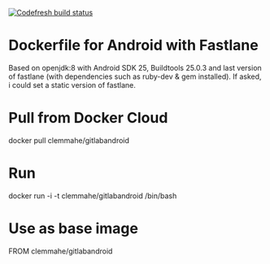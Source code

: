[![Codefresh build status]( https://g.codefresh.io/api/badges/build?repoOwner=ClemMahe&repoName=DockerfileAndroidFastlane&branch=master&pipelineName=DockerfileAndroidFastlane&accountName=ClemMahe&type=cf-1)]( https://g.codefresh.io/repositories/ClemMahe/DockerfileAndroidFastlane/builds?filter=trigger:build;branch:master;service:59371c999d2f2000010a45aa~DockerfileAndroidFastlane)

# Dockerfile for Android with Fastlane

Based on openjdk:8 with Android SDK 25, Buildtools 25.0.3 and last version of fastlane (with dependencies such as ruby-dev & gem installed). If asked, i could set a static version of fastlane.

# Pull from Docker Cloud

docker pull clemmahe/gitlabandroid

# Run

docker run -i -t clemmahe/gitlabandroid /bin/bash

# Use as base image

FROM clemmahe/gitlabandroid
